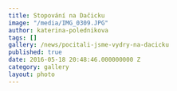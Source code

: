 ```yaml
---
title: Stopování na Dačicku
image: "/media/IMG_0309.JPG"
author: katerina-polednikova
tags: []
gallery: /news/pocitali-jsme-vydry-na-dacicku
published: true
date: 2016-05-18 20:48:46.000000000 Z
category: gallery
layout: photo
---
```

